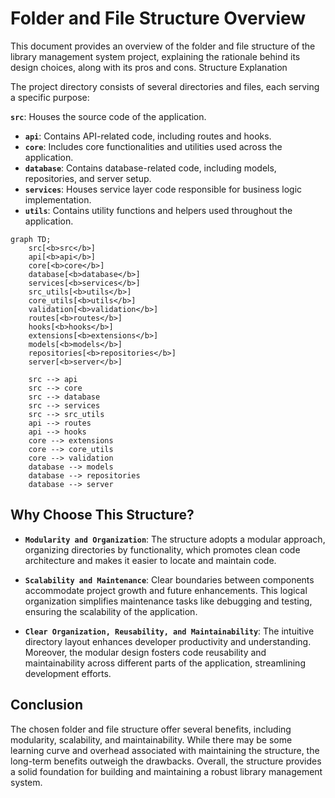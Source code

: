 # Folder and File Structure Overview

This document provides an overview of the folder and file structure of the library management system project, explaining the rationale behind its design choices, along with its pros and cons.
Structure Explanation

The project directory consists of several directories and files, each serving a specific purpose:

**`src`**: Houses the source code of the application.

-   **`api`**: Contains API-related code, including routes and hooks.
-   **`core`**: Includes core functionalities and utilities used across the application.
-   **`database`**: Contains database-related code, including models, repositories, and server setup.
-   **`services`**: Houses service layer code responsible for business logic implementation.
-   **`utils`**: Contains utility functions and helpers used throughout the application.

```mermaid
graph TD;
    src[<b>src</b>]
    api[<b>api</b>]
    core[<b>core</b>]
    database[<b>database</b>]
    services[<b>services</b>]
    src_utils[<b>utils</b>]
    core_utils[<b>utils</b>]
    validation[<b>validation</b>]
    routes[<b>routes</b>]
    hooks[<b>hooks</b>]
    extensions[<b>extensions</b>]
    models[<b>models</b>]
    repositories[<b>repositories</b>]
    server[<b>server</b>]

    src --> api
    src --> core
    src --> database
    src --> services
    src --> src_utils
    api --> routes
    api --> hooks
    core --> extensions
    core --> core_utils
    core --> validation
    database --> models
    database --> repositories
    database --> server

```

## Why Choose This Structure?

-   **`Modularity and Organization`**: The structure adopts a modular approach, organizing directories by functionality, which promotes clean code architecture and makes it easier to locate and maintain code.

-   **`Scalability and Maintenance`**: Clear boundaries between components accommodate project growth and future enhancements. This logical organization simplifies maintenance tasks like debugging and testing, ensuring the scalability of the application.

-   **`Clear Organization, Reusability, and Maintainability`**: The intuitive directory layout enhances developer productivity and understanding. Moreover, the modular design fosters code reusability and maintainability across different parts of the application, streamlining development efforts.

## Conclusion

The chosen folder and file structure offer several benefits, including modularity, scalability, and maintainability. While there may be some learning curve and overhead associated with maintaining the structure, the long-term benefits outweigh the drawbacks. Overall, the structure provides a solid foundation for building and maintaining a robust library management system.
